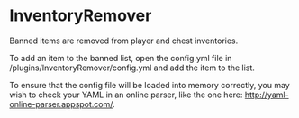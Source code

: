 InventoryRemover
================

Banned items are removed from player and chest inventories.

To add an item to the banned list, open the config.yml file in /plugins/InventoryRemover/config.yml and add the item to the list.

To ensure that the config file will be loaded into memory correctly, you may wish to check your YAML in an online parser, like the one here: http://yaml-online-parser.appspot.com/.
